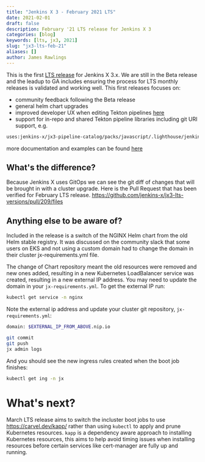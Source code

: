 ```yaml
---
title: "Jenkins X 3 - February 2021 LTS"
date: 2021-02-01
draft: false
description: February '21 LTS release for Jenkins X 3
categories: [blog]
keywords: [lts, jx3, 2021]
slug: "jx3-lts-feb-21"
aliases: []
author: James Rawlings
---
```


This is the first [LTS release](/v3/admin/guides/upgrades/lts/) for Jenkins X 3.x.  We are  still in the Beta release and the leadup to GA includes ensuring the process for LTS monthly releases is validated and working well.
This first releases focuses on:
- community feedback following the Beta release
- general helm chart upgrades
- improved developer UX when editing Tekton pipelines [here](/v3/develop/pipelines/editing)
- support for in-repo and shared Tekton pipeline libraries including git URI support,
e.g.

```bash
uses:jenkins-x/jx3-pipeline-catalog/packs/javascript/.lighthouse/jenkins-x/pullrequest.yaml@v1.2.3`
```

more documentation and examples can be found [here](https://github.com/jenkins-x/lighthouse/blob/master/docs/pipelines.md#configuring-pipelines)

## What's the difference?

Because Jenkins X uses GitOps we can see the git diff of changes that will be brought in with a cluster upgrade.   Here is the Pull Request that has been verified for February LTS release.
https://github.com/jenkins-x/jx3-lts-versions/pull/209/files
 
## Anything else to be aware of?
 
Included in the release is a switch of the NGINX Helm chart from the old Helm stable registry.  It was discussed on the community slack that some users on EKS and not using a custom domain had to change the domain in their cluster jx-requirements.yml file.
 
The change of Chart repository meant the old resources were removed and new ones added, resulting in a new Kubernetes LoadBalancer service was created, resulting in a new external IP address.  You may need to update the domain in your `jx-requirements.yml`.  To get the external IP run:
 
```bash
kubectl get service -n nginx
```
Note the external ip address and update your cluster git repository, `jx-requirements.yml`:
```bash
domain: $EXTERNAL_IP_FROM_ABOVE.nip.io
```
```bash
git commit
git push
jx admin logs
```
And you should see the new ingress rules created when the boot job finishes:
 
```bash
kubectl get ing -n jx
```

# What's next?
March LTS release aims to switch the incluster boot jobs to use https://carvel.dev/kapp/ rather than using `kubectl` to apply and prune Kubernetes resources.  `kapp` is a dependency aware approach to installing Kubernetes resources, this aims to help avoid timing issues when installing resources before certain services like cert-manager are fully up and running.
 
